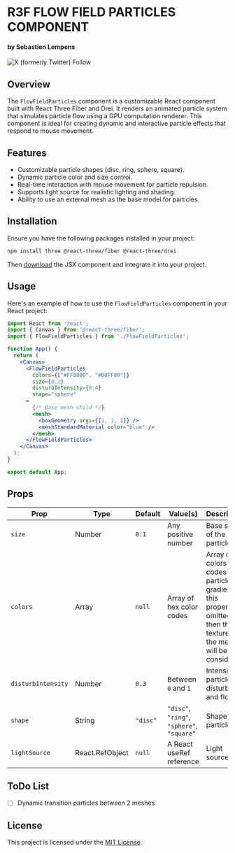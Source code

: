 # R3F FLOW FIELD PARTICLES COMPONENT
#### by Sebastien Lempens

![X (formerly Twitter) Follow](https://img.shields.io/twitter/follow/s_lempens?style=for-the-badge)




## Overview
The `FlowFieldParticles` component is a customizable React component built with React Three Fiber and Drei. It renders an animated particle system that simulates particle flow using a GPU computation renderer. This component is ideal for creating dynamic and interactive particle effects that respond to mouse movement.

## Features
- Customizable particle shapes (disc, ring, sphere, square).
- Dynamic particle color and size control.
- Real-time interaction with mouse movement for particle repulsion.
- Supports light source for realistic lighting and shading.
- Ability to use an external mesh as the base model for particles.

## Installation
Ensure you have the following packages installed in your project:
```bash
npm install three @react-three/fiber @react-three/drei
```
Then [download](https://gist.github.com/sebastien-lempens/f9318c430500e4ac9b7160a0322db4d6) the JSX component and integrate it into your project. 

## Usage
Here's an example of how to use the `FlowFieldParticles` component in your React project:

```jsx
import React from 'react';
import { Canvas } from '@react-three/fiber';
import { FlowFieldParticles } from './FlowFieldParticles';

function App() {
  return (
    <Canvas>
      <FlowFieldParticles
        colors={["#FF0000", "#00FF00"]}
        size={0.2}
        disturbIntensity={0.4}
        shape="sphere"
      >
        {/* Base mesh child */}
        <mesh>
          <boxGeometry args={[1, 1, 1]} />
          <meshStandardMaterial color="blue" />
        </mesh>
      </FlowFieldParticles>
    </Canvas>
  );
}

export default App;
```

## Props
| Prop              | Type     | Default   | Value(s)                                  | Description |
|-------------------|----------|-----------|-------------------------------------------|-------------|
| `size`            | Number   | `0.1`     | Any positive number                       | Base size of the particles. |
| `colors`          | Array    | `null`    | Array of hex color codes                  | Array of 2 colors hex codes for particle gradients. If this property is omitted, then the texture of the mesh will be considered. |
| `disturbIntensity`| Number   | `0.3`     | Between `0` and `1`                       | Intensity of particle disturbance and flow. |
| `shape`           | String   | `"disc"`  | `"disc"`, `"ring"`, `"sphere"`, `"square"`| Shape of particle |
| `lightSource`     | React.RefObject   | `null`    | A React useRef reference | Light source |

## ToDo List

- [ ] Dynamic transition particles between 2 meshes

## License

This project is licensed under the [MIT License](https://opensource.org/licenses/MIT).
